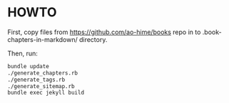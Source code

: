 # HOWTO

First, copy files from https://github.com/ao-hime/books repo in to .book-chapters-in-markdown/ directory.

Then, run:

```bash
bundle update
./generate_chapters.rb
./generate_tags.rb
./generate_sitemap.rb
bundle exec jekyll build
```
